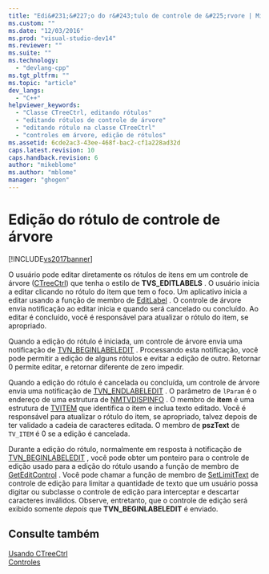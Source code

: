 ```yaml
---
title: "Edi&#231;&#227;o do r&#243;tulo de controle de &#225;rvore | Microsoft Docs"
ms.custom: ""
ms.date: "12/03/2016"
ms.prod: "visual-studio-dev14"
ms.reviewer: ""
ms.suite: ""
ms.technology: 
  - "devlang-cpp"
ms.tgt_pltfrm: ""
ms.topic: "article"
dev_langs: 
  - "C++"
helpviewer_keywords: 
  - "Classe CTreeCtrl, editando rótulos"
  - "editando rótulos de controle de árvore"
  - "editando rótulo na classe CTreeCtrl"
  - "controles em árvore, edição de rótulos"
ms.assetid: 6cde2ac3-43ee-468f-bac2-cf1a228ad32d
caps.latest.revision: 10
caps.handback.revision: 6
author: "mikeblome"
ms.author: "mblome"
manager: "ghogen"
---
```

# Edi&#231;&#227;o do r&#243;tulo de controle de &#225;rvore
[!INCLUDE[vs2017banner](../assembler/inline/includes/vs2017banner.md)]

O usuário pode editar diretamente os rótulos de itens em um controle de árvore \([CTreeCtrl](../mfc/reference/ctreectrl-class.md)\) que tenha o estilo de **TVS\_EDITLABELS** .  O usuário inicia a editar clicando no rótulo do item que tem o foco.  Um aplicativo inicia a editar usando a função de membro de [EditLabel](../Topic/CTreeCtrl::EditLabel.md) .  O controle de árvore envia notificação ao editar inicia e quando será cancelado ou concluído.  Ao editar é concluído, você é responsável para atualizar o rótulo do item, se apropriado.  
  
 Quando a edição do rótulo é iniciada, um controle de árvore envia uma notificação de [TVN\_BEGINLABELEDIT](http://msdn.microsoft.com/library/windows/desktop/bb773506) .  Processando esta notificação, você pode permitir a edição de alguns rótulos e evitar a edição de outro.  Retornar 0 permite editar, e retornar diferente de zero impedir.  
  
 Quando a edição do rótulo é cancelada ou concluída, um controle de árvore envia uma notificação de [TVN\_ENDLABELEDIT](http://msdn.microsoft.com/library/windows/desktop/bb773515) .  O parâmetro de `lParam` é o endereço de uma estrutura de [NMTVDISPINFO](http://msdn.microsoft.com/library/windows/desktop/bb773418) .  O membro de **item** é uma estrutura de [TVITEM](http://msdn.microsoft.com/library/windows/desktop/bb773456) que identifica o item e inclua texto editado.  Você é responsável para atualizar o rótulo do item, se apropriado, talvez depois de ter validado a cadeia de caracteres editada.  O membro de **pszText** de `TV_ITEM` é 0 se a edição é cancelada.  
  
 Durante a edição do rótulo, normalmente em resposta à notificação de [TVN\_BEGINLABELEDIT](http://msdn.microsoft.com/library/windows/desktop/bb773506) , você pode obter um ponteiro para o controle de edição usado para a edição do rótulo usando a função de membro de [GetEditControl](../Topic/CTreeCtrl::GetEditControl.md) .  Você pode chamar a função de membro de [SetLimitText](../Topic/CEdit::SetLimitText.md) de controle de edição para limitar a quantidade de texto que um usuário possa digitar ou subclasse o controle de edição para interceptar e descartar caracteres inválidos.  Observe, entretanto, que o controle de edição será exibido somente *depois* que **TVN\_BEGINLABELEDIT** é enviado.  
  
## Consulte também  
 [Usando CTreeCtrl](../Topic/Using%20CTreeCtrl.md)   
 [Controles](../mfc/controls-mfc.md)